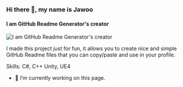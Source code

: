 ### Hi there 👋, my name is Jawoo
#### I am GitHub Readme Generator's creator
![I am GitHub Readme Generator's creator](https://www.notion.so/71f2d1ac0ad44aa5abdff8746c85f6da)

I made this project just for fun, it allows you to create nice and simple GitHub Readme files that you can copy/paste and use in your profile.

Skills: C#, C++ Unity, UE4

- 🔭 I’m currently working on this page. 
